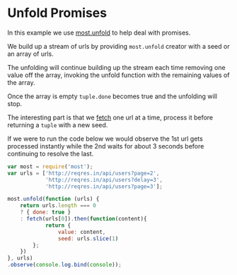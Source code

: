 # Unfold Promises

In this example we use [most.unfold](../api.md#mostunfold) to help deal with promises.

We build up a stream of urls by providing `most.unfold` creator with a seed
or an array of urls.

The unfolding will continue building up the stream each time removing one value
off the array, invoking the unfold function with the remaining values of the array.

Once the array is empty `tuple.done` becomes true and the unfolding will stop.

The interesting part is that we [fetch](https://fetch.spec.whatwg.org) one url
at a time, process it before returning a `tuple` with a new seed.

If we were to run the code below we would observe the 1st url gets processed
instantly while the 2nd waits for about 3 seconds before continuing to resolve
the last.

```js
var most = require('most');
var urls = ['http://reqres.in/api/users?page=2', 
            'http://reqres.in/api/users?delay=3', 
            'http://reqres.in/api/users?page=3'];

most.unfold(function (urls) {
    return urls.length === 0 
    ? { done: true } 
    : fetch(urls[0]).then(function(content){
            return {
                value: content,
                seed: urls.slice(1)
        };
    })
}, urls)
.observe(console.log.bind(console));
```

